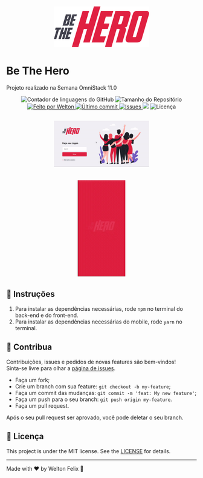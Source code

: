 <h1 align="center">
  <a target="blank" href="https://bethehero-frontend.netlify.com/">
    <img alt="BeTheHero" title="Acesse o site" src="./logo.svg" width="50%" />
  </a>
</h1>

# Be The Hero
Projeto realizado na Semana OmniStack 11.0


<p align="center">
  <img alt="Contador de linguagens do GitHub" src="https://img.shields.io/github/languages/count/weltonfelix/omnistack11?color=%2304D361">

  <img alt="Tamanho do Repositório" src="https://img.shields.io/github/repo-size/weltonfelix/omnistack11">
	
  <a href="https://www.github.com/weltonfelix">
    <img alt="Feito por Welton" src="https://img.shields.io/badge/Feito%20por-Welton-%2304D361">
  </a>

  <a href="https://github.com/welton/omnistack11/commits/master">
    <img alt="Último commit" src="https://img.shields.io/github/last-commit/weltonfelix/omnistack11">
  </a>

  <a href="https://github.com/weltonfelix/omnistack11/issues">
    <img alt="Issues" src="https://img.shields.io/github/issues/weltonfelix/omnistack11">
  </a>
<a aria-label="Completo">
    <img src="https://img.shields.io/badge/OmniStack-done-green?logo=data:image/png;base64,iVBORw0KGgoAAAANSUhEUgAAABAAAAAQCAMAAAAoLQ9TAAAALVBMVEVHcExxWsF0XMJzXMJxWcFsUsD///9jRrzY0u6Xh9Gsn9n39fyMecy0qd2bjNJWBT0WAAAABHRSTlMA2Do606wF2QAAAGlJREFUGJVdj1cWwCAIBLEsRU3uf9xobDH8+GZwUYi8i6ucJwrxKE+7D0G9Q4vlYqtmCSjndr4CgCgzlyFgfKfKCVO0LrPKjmiqMxGXkJwNnXskqWG+1oSM+BSwD8f29YLNjvx/OQrn+g99oQSoNmt3PgAAAABJRU5ErkJggg=="></img>
  </a>
  <img alt="Licença" src="https://img.shields.io/badge/license-MIT-brightgreen">
</p>

<h2 align='center'>
      <img title="Front-end"  alt="front-end" src="./gif-front-end.gif" width="50%">
</h2>      
<h2 align='center'>
      <img title="Mobile" alt="mobile" src="./gif-mobile.gif" width="25%">
</h2>

## :notebook: Instruções
  1. Para instalar as dependências necessárias, rode `npm` no terminal do back-end e do front-end.
  2. Para instalar as dependências necessárias do mobile, rode `yarn` no terminal.

## 🤝 Contribua
Contribuições, issues e pedidos de novas features são bem-vindos!<br />Sinta-se livre para olhar a [página de issues](https://github.com/weltonfelix/omnistack11/issues).
- Faça um fork;
- Crie um branch com sua feature: `git checkout -b my-feature`;
- Faça um commit das mudanças: `git commit -m 'feat: My new feature'`;
- Faça um push para o seu branch: `git push origin my-feature`.
- Faça um pull request.

Após o seu pull request ser aprovado, você pode deletar o seu branch.

## :memo: Licença

This project is under the MIT license. See the [LICENSE](LICENSE.md) for details.

---

Made with ♥ by Welton Felix :wave:

